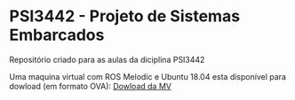 # PSI3442 - Projeto de Sistemas Embarcados

Repositório criado para as aulas da diciplina PSI3442 

Uma maquina virtual com ROS Melodic e Ubuntu 18.04 esta disponível para dowload (em formato OVA): [Dowload da MV](https://drive.google.com/file/d/1DfJcTNhp34dIqo8a0rxKaIQtksN-ABLf/view?usp=sharing)
